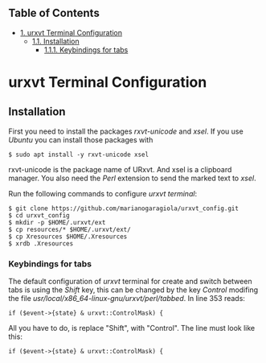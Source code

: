 <div id="table-of-contents">
<h2>Table of Contents</h2>
<div id="text-table-of-contents">
<ul>
<li><a href="#sec-1">1. urxvt Terminal Configuration</a>
<ul>
<li><a href="#sec-1-1">1.1. Installation</a>
<ul>
<li><a href="#sec-1-1-1">1.1.1. Keybindings for tabs</a></li>
</ul>
</li>
</ul>
</li>
</ul>
</div>
</div>

# urxvt Terminal Configuration<a id="sec-1" name="sec-1"></a>

## Installation<a id="sec-1-1" name="sec-1-1"></a>

First you need to install the packages *rxvt-unicode* and *xsel*. If you use 
*Ubuntu* you can install those packages with

    $ sudo apt install -y rxvt-unicode xsel

rxvt-unicode is the package name of URxvt. And xsel is a clipboard manager.
You also need the *Perl* extension to send the marked text to *xsel*. 

Run the following commands to configure *urxvt terminal*:

    $ git clone https://github.com/marianogaragiola/urxvt_config.git
    $ cd urxvt_config
    $ mkdir -p $HOME/.urxvt/ext
    $ cp resources/* $HOME/.urxvt/ext/
    $ cp Xresources $HOME/.Xresources
    $ xrdb .Xresources

### Keybindings for tabs<a id="sec-1-1-1" name="sec-1-1-1"></a>

The default configuration of *urxvt* terminal for create and switch between tabs 
is using the *Shift* key, this can be changed by the key *Control* modifing the 
file *usr/local/x86_64-linux-gnu/urxvt/perl/tabbed*. In line 353 reads:

    if ($event->{state} & urxvt::ControlMask) {

All you have to do, is replace "Shift", with "Control". The line must look like this:

    if ($event->{state} & urxvt::ControlMask) {

